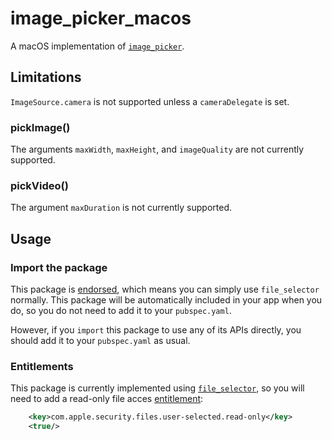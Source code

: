 # image\_picker\_macos

A macOS implementation of [`image_picker`][1].

## Limitations

`ImageSource.camera` is not supported unless a `cameraDelegate` is set.

### pickImage()
The arguments `maxWidth`, `maxHeight`, and `imageQuality` are not currently supported.

### pickVideo()
The argument `maxDuration` is not currently supported.

## Usage

### Import the package

This package is [endorsed][2], which means you can simply use `file_selector`
normally. This package will be automatically included in your app when you do,
so you do not need to add it to your `pubspec.yaml`.

However, if you `import` this package to use any of its APIs directly, you
should add it to your `pubspec.yaml` as usual.

### Entitlements

This package is currently implemented using [`file_selector`][3], so you will
need to add a read-only file acces [entitlement][4]:
```xml
    <key>com.apple.security.files.user-selected.read-only</key>
    <true/>
```

[1]: https://pub.dev/packages/image_picker
[2]: https://flutter.dev/to/endorsed-federated-plugin
[3]: https://pub.dev/packages/file_selector
[4]: https://flutter.dev/to/macos-entitlements
